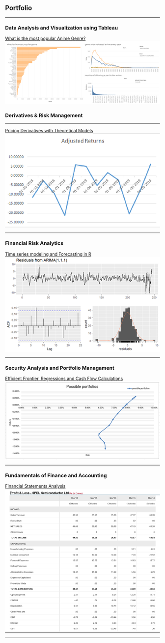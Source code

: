## Portfolio

---

### Data Analysis and Visualization using Tableau

[What is the most popular Anime Genre?](https://public.tableau.com/views/week5_16404468508960/Story1?:language=en-US&:display_count=n&:origin=viz_share_link)
<img src="images/anime and genre.png?raw=true"/>

### Derivatives & Risk Management
---
[Pricing Derivatives with Theoretical Models](https://github.com/sumanth-1022/Assignments_during_bachelors/tree/main/Derivatives%20and%20Risk%20Management)
<img src="/images/Derivates and Risk Management.png?raw=true"/>

---

### Financial Risk Analytics
[Time series modeling and Forecasting in R](https://github.com/sumanth-1022/Assignments_during_bachelors/tree/main/Stock%20Returns%20and%20Volatility%20Modeling%20Using%20R)
<img src="images/Financial_Risk_Analytics.png?raw=true"/>

---

### Security Analysis and Portfolio Managament
[Efficient Frontier, Regressions and Cash Flow Calculations](https://github.com/sumanth-1022/Assignments_during_bachelors/tree/main/Security%20Analysis%20and%20Portfolio%20Management)
<img src="images/SAPM.png?raw=true"/>

---

### Fundamentals of Finance and Accounting
[Financial Statements Analysis](https://github.com/sumanth-1022/Assignments_during_bachelors/tree/main/Fundamentals%20of%20Finance%20and%20Accounting)
<img src="images/FOFA.png?raw=true"/>

---
